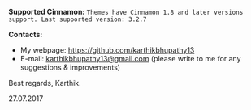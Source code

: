 **Supported Cinnamon:**
`Themes have Cinnamon 1.8 and later versions support.
Last supported version: 3.2.7`


**Contacts:**
- My webpage: https://github.com/karthikbhupathy13
- E-mail: karthikbhupathy13@gmail.com (please write to me for any suggestions & improvements)


Best regards,
Karthik.

27.07.2017
